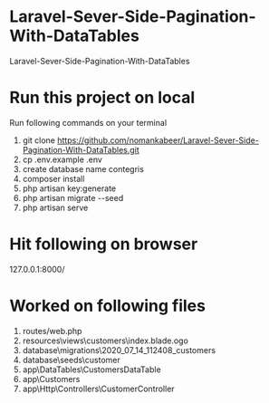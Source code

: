 # Laravel-Sever-Side-Pagination-With-DataTables
 Laravel-Sever-Side-Pagination-With-DataTables

# Run this project on local
Run following commands on your terminal
1.  git clone https://github.com/nomankabeer/Laravel-Sever-Side-Pagination-With-DataTables.git
2.  cp .env.example .env
3.  create database name contegris
4.  composer install
5.  php artisan key:generate
6.  php artisan migrate --seed
7.  php artisan serve

# Hit following on browser
127.0.0.1:8000/

# Worked on following files
1.  routes/web.php
2.  resources\views\customers\index.blade.ogo
3.  database\migrations\2020_07_14_112408_customers
4.  database\seeds\customer
5.  app\DataTables\CustomersDataTable
6.  app\Customers
7.  app\Http\Controllers\CustomerController
